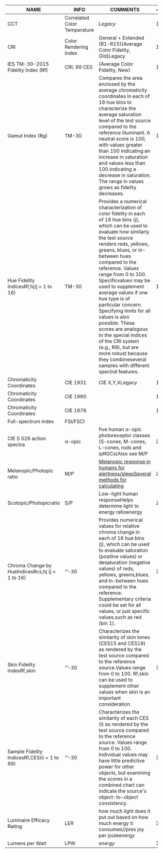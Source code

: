 | NAME | INFO | COMMENTS | ~ | Formula |   |
| --- | --- | --- | --- | --- | --- |
| CCT | Correlated Color Temperature | _Legacy_ | 1 | [Proposed formula from 1960 CIE pg9](https://www.osapublishing.org/DirectPDFAccess/D61AE427-0605-962F-F9725352A5300025_344803/oe-24-13-14066.pdf?da=1&amp;id=344803&amp;seq=0&amp;mobile=no) | [Code](https://www.lrc.rpi.edu/programs/nlpip/lightinganswers/lightsources/appendixb1.asp) |
| CRI | Color Rendering Index | General + Extended (R1-R15)(Average Color Fidelity, Old)Legacy | 1 |   | [Code](https://www.lrc.rpi.edu/programs/nlpip/lightinganswers/lightsources/appendixb1.asp) |
| IES TM-30-2015 Fidelity Index (Rf) | CRI, 99 CES | (Average Color Fidelity, New) | 1 | [With circle](https://alliedscientificpro.com/blog/welcome-to-our-blog-1/post/ies-tm-30-15-19) | [Slide 55](https://static1.squarespace.com/static/5452a33de4b04219d5dae8f8/t/5ae0ca87575d1f54276efba5/1524681355912/NY2439-Schrader-Presentation.pdf) |
| Gamut Index (Rg) | TM-30 | Compares the area enclosed by the average chromaticity coordinates in each of 16 hue bins to characterize the average saturation level of the test source compared to the reference illuminant. A neutral score is 100, with values greater than 100 indicating an increase in saturation and values less than 100 indicating a decrease in saturation. The range in values grows as fidelity decreases. | 1 |   | [Code](https://www.lrc.rpi.edu/programs/nlpip/lightinganswers/lightsources/scripts/NLPIP_LightSourceColor_Script.m) |
| Hue Fidelity IndicesRf,hj(j = 1 to 16) | TM-30 | Provides a numerical characterization of color fidelity in each of 16 hue bins (j), which can be used to evaluate how similarly the test source renders reds, yellows, greens, blues, or in-between hues compared to the reference. Values range from 0 to 100. Specificvalues may be used to supplement average values if one hue type is of particular concern. Specifying limits for all values is also possible. These scores are analogous to the special indices of the CRI system (e.g., R9), but are more robust because they combineseveral samples with different spectral features. | 1 | [slide 22](https://assets.website-files.com/57698e8d8a6044ef2ce2d17b/5bc842dfe3e80e99724e7b20_SMET_TM30.pdf) |   |
| Chromaticity Coordinates | CIE 1931 | CIE X,Y,XLegacy | 1 | [Appendix A (from SPD)](https://www.lrc.rpi.edu/programs/nlpip/lightinganswers/lightsources/appendixa.asp) | [Code](https://www.lrc.rpi.edu/programs/nlpip/lightinganswers/lightsources/appendixb1.asp) |
| Chromaticity Coordinates | CIE 1960 |   | 1 | [From 1976 (3/2 v)](https://en.wikipedia.org/wiki/CIE_1960_color_space#Relation_to_CIE_1976_UCS) | \&lt; |
| Chromaticity Coordinates | CIE 1976 |   | 1 | [xyz\_cie\_1931\_1976\_-converter](https://dot-color.com/xyz_cie_1931_1976_-converter/) | \&lt; |
| Full-spectrum index | FSI/FSCI |   |   | [Appendix B](https://www.lrc.rpi.edu/programs/nlpip/lightinganswers/lightsources/appendixb.asp) | [Code](https://www.lrc.rpi.edu/programs/nlpip/lightinganswers/lightsources/scripts/NLPIP_LightSourceColor_Script.m) |
| CIE S 026 action spectra | α-opic | five human α-opic photoreceptor classes (S-cones, M-cones, L-cones, rods and ipRGCs)Also see M/P | 2 |   |   |
| Melanopic/Photopic ratio | M/P | [Melanopic response in humans for alertness/sleep](https://www.ies.org/fires/m-p-ratios-can-we-agree-on-how-to-calculate-them/)[Several methods for calculating](https://www.ies.org/fires/m-p-ratios-can-we-agree-on-how-to-calculate-them/) | 2 |   |   |
| Scotopic/Photopicratio | S/P | Low-light human responseHelps determine light to energy ratioenergy | 2 |   |   |
| Chroma Change by HueIndicesRcs,hj (j = 1 to 16) | ™-30 | Provides numerical values for relative chroma change in each of 16 hue bins (j), which can be used to evaluate saturation (positive values) or desaturation (negative values) of reds, yellows, greens,blues, and in-between hues compared to the reference. Supplementary criteria could be set for all values, or just specific values,such as red (bin 1). | 3 |   |   |
| Skin Fidelity IndexRf,skin | ™-30 | Characterizes the similarity of skin tones (CES15 and CES18) as rendered by the test source compared to the reference source.Values range from 0 to 100. Rf,skin can be used to supplement other values when skin is an important consideration. | 3 |   |   |
| Sample Fidelity IndicesRf,CESi(i = 1 to 99) | ™-30 | Characterizes the similarity of each CES (i) as rendered by the test source compared to the reference source. Values range from 0 to 100. Individual values may have little predictive power for other objects, but examining the scores in a combined chart can indicate the source&#39;s object-to-object consistency. | 3 |   |   |
| Luminaire Efficacy Rating | LER | how much light does it put out based on how much energy it consumes//pres joy per jouleenergy | 3 |   |   |
| Lumens per Watt | LPW | _energy_ | 3 |   |   |
